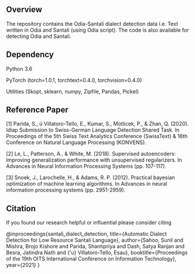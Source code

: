 Overview
---------

The repository contains the Odia-Santali dialect detection data i.e. Text written in Odia and Santali (using Odia script). The code is also available for detecting Odia and Santali.  


Dependency
----------

Python 3.6

PyTorch (torch=1.0.1, torchtext=0.4.0, torchvision=0.4.0)

Utilities (Skopt, sklearn, numpy, Zipfile, Pandas, Pickel) 


Reference Paper
---------------

[1] Parida, S., ú Villatoro-Tello, E., Kumar, S., Motlicek, P., & Zhan, Q. (2020). Idiap Submission to Swiss-German Language Detection Shared Task. In Proceedings of the 5th Swiss Text Analytics Conference (SwissText) & 16th Conference on Natural Language Processing (KONVENS).

[2] Le, L., Patterson, A., & White, M. (2018). Supervised autoencoders: Improving generalization performance with unsupervised regularizers. In Advances in Neural Information Processing Systems (pp. 107-117).

[3] Snoek, J., Larochelle, H., & Adams, R. P. (2012). Practical bayesian optimization of machine learning algorithms. In Advances in neural information processing systems (pp. 2951-2959).

Citation
--------

If you found our research helpful or influential please consider citing

@inproceedings{santali_dialect_detection,
  title={Automatic Dialect Detection for Low Resource Santali Language},
  author={Sahoo, Sunil and Mishra, Brojo Kishore and Parida, Shantipriya and Dash, Satya Ranjan and Besra, Jatindra Nath and {\'u} Villatoro-Tello, Esau},
  booktitle={Proceedings of the 19th OITS International Conference on Information Technology},
  year={2021}
}

